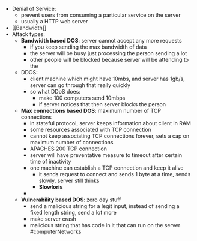 - Denial of Service:
	- prevent users from consuming a particular service on the server
	- usually a HTTP web server
- [[Bandwidth]]
- Attack types:
	- **Bandwidth based DOS**: server cannot accept any more requests
		- if you keep sending the max bandwidth of data
		- the server will be busy just processing the person sending a lot
		- other people will be blocked because server will be attending to the 
	- DDOS:
		- client machine which might have 10mbs, and server has 1gb/s, server can go through that really quickly
		- so what DDoS does: 
			- make 100 computers send 10mbps
			- if server notices that then server blocks the person
	- **Max connections based DOS**: maximum number of TCP connections
		- in stateful protocol, server keeps information about client in RAM
		- some resources associated with TCP connection
		- cannot keep associating TCP connections forever, sets a cap on maximum number of connections
		- APACHES 200 TCP connection
		- server will have preventative measure to timeout after certain time of inactivity
		- one machine can establish a TCP connection and keep it alive
			- it sends request to connect and sends 1 byte at a time, sends slowly, server still thinks
			- **Slowloris**
		- 
	- **Vulnerability based DOS**: zero day stuff
		- send a malicious string for a legit input, instead of sending a fixed length string, send a lot more
		- make server crash
		- malicious string that has code in it that can run on the server
#computerNetworks
